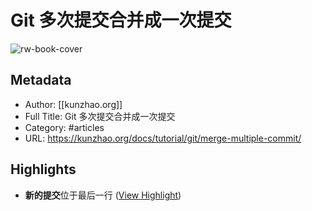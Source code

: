 # Git 多次提交合并成一次提交

![rw-book-cover](https://readwise-assets.s3.amazonaws.com/static/images/article1.be68295a7e40.png)

## Metadata
- Author: [[kunzhao.org]]
- Full Title: Git 多次提交合并成一次提交
- Category: #articles
- URL: https://kunzhao.org/docs/tutorial/git/merge-multiple-commit/

## Highlights
- **新的提交**位于最后一行 ([View Highlight](https://read.readwise.io/read/01gvyr8z8kefshe6hfmkvsw9v1))

